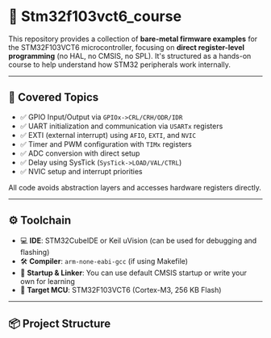 # 📘 Stm32f103vct6_course

This repository provides a collection of **bare-metal firmware examples** for the STM32F103VCT6 microcontroller, focusing on **direct register-level programming** (no HAL, no CMSIS, no SPL). It's structured as a hands-on course to help understand how STM32 peripherals work internally.

---

## 🧩 Covered Topics

- ✅ GPIO Input/Output via `GPIOx->CRL/CRH/ODR/IDR`
- ✅ UART initialization and communication via `USARTx` registers
- ✅ EXTI (external interrupt) using `AFIO`, `EXTI`, and `NVIC`
- ✅ Timer and PWM configuration with `TIMx` registers
- ✅ ADC conversion with direct setup
- ✅ Delay using SysTick (`SysTick->LOAD/VAL/CTRL`)
- ✅ NVIC setup and interrupt priorities

All code avoids abstraction layers and accesses hardware registers directly.

---

## ⚙️ Toolchain

- 💻 **IDE**: STM32CubeIDE or Keil uVision (can be used for debugging and flashing)
- 🛠 **Compiler**: `arm-none-eabi-gcc` (if using Makefile)
- 🔧 **Startup & Linker**: You can use default CMSIS startup or write your own for learning
- 📍 **Target MCU**: STM32F103VCT6 (Cortex-M3, 256 KB Flash)

---

## 📦 Project Structure

